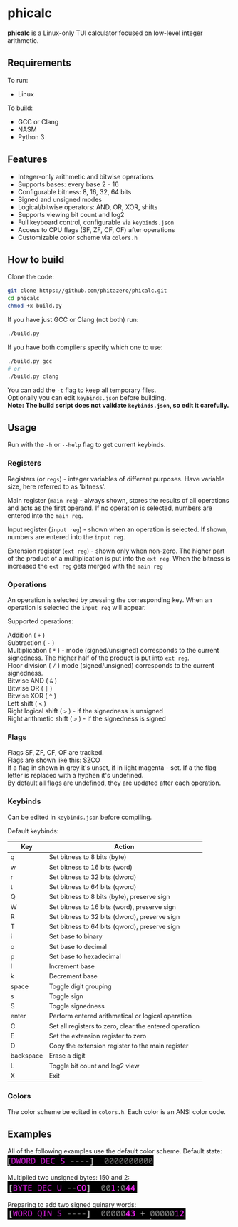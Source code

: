 # phicalc

**phicalc** is a Linux-only TUI calculator focused on low-level integer arithmetic.

## Requirements
To run:
- Linux

To build:
- GCC or Clang
- NASM
- Python 3

## Features
- Integer-only arithmetic and bitwise operations
- Supports bases: every base 2 - 16
- Configurable bitness: 8, 16, 32, 64 bits
- Signed and unsigned modes
- Logical/bitwise operators: AND, OR, XOR, shifts
- Supports viewing bit count and log2
- Full keyboard control, configurable via `keybinds.json`
- Access to CPU flags (SF, ZF, CF, OF) after operations
- Customizable color scheme via `colors.h`

## How to build
Clone the code:
```bash
git clone https://github.com/phitazero/phicalc.git
cd phicalc
chmod +x build.py
```
If you have just GCC or Clang (not both) run:
```bash
./build.py
```
If you have both compilers specify which one to use:
```bash
./build.py gcc
# or
./build.py clang
```
You can add the `-t` flag to keep all temporary files.  
Optionally you can edit `keybinds.json` before building.  
**Note: The build script does not validate `keybinds.json`, so edit it carefully.**

## Usage
Run with the `-h` or `--help` flag to get current keybinds.

### Registers
Registers (or `regs`) - integer variables of different purposes. Have variable size, here referred to as 'bitness'.

Main register (`main reg`) - always shown, stores the results of all operations and acts as the first operand. If no operation is selected, numbers are entered into the `main reg`.

Input register (`input reg`) - shown when an operation is selected. If shown, numbers are entered into the `input reg`.

Extension register (`ext reg`) - shown only when non-zero. The higher part of the product of a multiplication is put into the `ext reg`. When the bitness is increased the `ext reg` gets merged with the `main reg`

### Operations
An operation is selected by pressing the corresponding key. When an operation is selected the `input reg` will appear.

Supported operations:

Addition ( `+` )  
Subtraction ( `-` )  
Multiplication ( `*` ) - mode (signed/unsigned) corresponds to the current signedness. The higher half of the product is put into `ext reg`.  
Floor division ( `/` ) mode (signed/unsigned) corresponds to the current signedness.  
Bitwise AND ( `&` )  
Bitwise OR ( `|` )  
Bitwise XOR ( `^` )  
Left shift ( `<` )  
Right logical shift ( `>` ) - if the signedness is unsigned  
Right arithmetic shift ( `>` ) - if the signedness is signed  

### Flags
Flags SF, ZF, CF, OF are tracked.  
Flags are shown like this: SZCO  
If a flag in shown in grey it's unset, if in light magenta - set. If a the flag letter is replaced with a hyphen it's undefined.  
By default all flags are undefined, they are updated after each operation. 


### Keybinds
Can be edited in `keybinds.json` before compiling.

Default keybinds:

| Key       | Action                                                 |
|-----------|--------------------------------------------------------|
| q         | Set bitness to 8 bits (byte)                           |
| w         | Set bitness to 16 bits (word)                          |
| r         | Set bitness to 32 bits (dword)                         |
| t         | Set bitness to 64 bits (qword)                         |
| Q         | Set bitness to 8 bits (byte), preserve sign            |
| W         | Set bitness to 16 bits (word), preserve sign           |
| R         | Set bitness to 32 bits (dword), preserve sign          |
| T         | Set bitness to 64 bits (qword), preserve sign          |
| i         | Set base to binary                                     |
| o         | Set base to decimal                                    |
| p         | Set base to hexadecimal                                |
| l         | Increment base                                         |
| k         | Decrement base                                         |
| space     | Toggle digit grouping                                  |
| s         | Toggle sign                                            |
| S         | Toggle signedness                                      |
| enter     | Perform entered arithmetical or logical operation      |
| C         | Set all registers to zero, clear the entered operation |
| E         | Set the extension register to zero                     |
| D         | Copy the extension register to the main register       |
| backspace | Erase a digit                                          |
| L         | Toggle bit count and log2 view                         |
| X         | Exit                                                   |

### Colors
The color scheme be edited in `colors.h`. Each color is an ANSI color code.

## Examples
All of the following examples use the default color scheme.
Default state:
![[DWORD DEC S ----]  0000000000](images/example1.png)

Multiplied two unsigned bytes: 150 and 2:
![[BYTE DEC U --CO]  001:044](images/example2.png)

Preparing to add two signed quinary words:
![[WORD QIN S ----]  0000043 + 0000012](images/example3.png)
